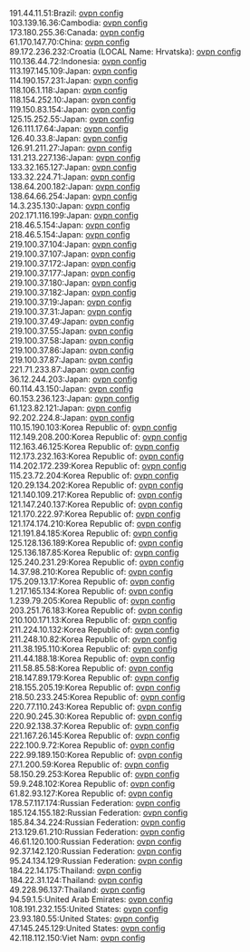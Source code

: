 191.44.11.51:Brazil: [ovpn config](vpn/191_44_11_51.ovpn)  
103.139.16.36:Cambodia: [ovpn config](vpn/103_139_16_36.ovpn)  
173.180.255.36:Canada: [ovpn config](vpn/173_180_255_36.ovpn)  
61.170.147.70:China: [ovpn config](vpn/61_170_147_70.ovpn)  
89.172.236.232:Croatia (LOCAL Name: Hrvatska): [ovpn config](vpn/89_172_236_232.ovpn)  
110.136.44.72:Indonesia: [ovpn config](vpn/110_136_44_72.ovpn)  
113.197.145.109:Japan: [ovpn config](vpn/113_197_145_109.ovpn)  
114.190.157.231:Japan: [ovpn config](vpn/114_190_157_231.ovpn)  
118.106.1.118:Japan: [ovpn config](vpn/118_106_1_118.ovpn)  
118.154.252.10:Japan: [ovpn config](vpn/118_154_252_10.ovpn)  
119.150.83.154:Japan: [ovpn config](vpn/119_150_83_154.ovpn)  
125.15.252.55:Japan: [ovpn config](vpn/125_15_252_55.ovpn)  
126.111.17.64:Japan: [ovpn config](vpn/126_111_17_64.ovpn)  
126.40.33.8:Japan: [ovpn config](vpn/126_40_33_8.ovpn)  
126.91.211.27:Japan: [ovpn config](vpn/126_91_211_27.ovpn)  
131.213.227.136:Japan: [ovpn config](vpn/131_213_227_136.ovpn)  
133.32.165.127:Japan: [ovpn config](vpn/133_32_165_127.ovpn)  
133.32.224.71:Japan: [ovpn config](vpn/133_32_224_71.ovpn)  
138.64.200.182:Japan: [ovpn config](vpn/138_64_200_182.ovpn)  
138.64.66.254:Japan: [ovpn config](vpn/138_64_66_254.ovpn)  
14.3.235.130:Japan: [ovpn config](vpn/14_3_235_130.ovpn)  
202.171.116.199:Japan: [ovpn config](vpn/202_171_116_199.ovpn)  
218.46.5.154:Japan: [ovpn config](vpn/218_46_5_154.ovpn)  
218.46.5.154:Japan: [ovpn config](vpn/218_46_5_154.ovpn)  
219.100.37.104:Japan: [ovpn config](vpn/219_100_37_104.ovpn)  
219.100.37.107:Japan: [ovpn config](vpn/219_100_37_107.ovpn)  
219.100.37.172:Japan: [ovpn config](vpn/219_100_37_172.ovpn)  
219.100.37.177:Japan: [ovpn config](vpn/219_100_37_177.ovpn)  
219.100.37.180:Japan: [ovpn config](vpn/219_100_37_180.ovpn)  
219.100.37.182:Japan: [ovpn config](vpn/219_100_37_182.ovpn)  
219.100.37.19:Japan: [ovpn config](vpn/219_100_37_19.ovpn)  
219.100.37.31:Japan: [ovpn config](vpn/219_100_37_31.ovpn)  
219.100.37.49:Japan: [ovpn config](vpn/219_100_37_49.ovpn)  
219.100.37.55:Japan: [ovpn config](vpn/219_100_37_55.ovpn)  
219.100.37.58:Japan: [ovpn config](vpn/219_100_37_58.ovpn)  
219.100.37.86:Japan: [ovpn config](vpn/219_100_37_86.ovpn)  
219.100.37.87:Japan: [ovpn config](vpn/219_100_37_87.ovpn)  
221.71.233.87:Japan: [ovpn config](vpn/221_71_233_87.ovpn)  
36.12.244.203:Japan: [ovpn config](vpn/36_12_244_203.ovpn)  
60.114.43.150:Japan: [ovpn config](vpn/60_114_43_150.ovpn)  
60.153.236.123:Japan: [ovpn config](vpn/60_153_236_123.ovpn)  
61.123.82.121:Japan: [ovpn config](vpn/61_123_82_121.ovpn)  
92.202.224.8:Japan: [ovpn config](vpn/92_202_224_8.ovpn)  
110.15.190.103:Korea Republic of: [ovpn config](vpn/110_15_190_103.ovpn)  
112.149.208.200:Korea Republic of: [ovpn config](vpn/112_149_208_200.ovpn)  
112.163.46.125:Korea Republic of: [ovpn config](vpn/112_163_46_125.ovpn)  
112.173.232.163:Korea Republic of: [ovpn config](vpn/112_173_232_163.ovpn)  
114.202.172.239:Korea Republic of: [ovpn config](vpn/114_202_172_239.ovpn)  
115.23.72.204:Korea Republic of: [ovpn config](vpn/115_23_72_204.ovpn)  
120.29.134.202:Korea Republic of: [ovpn config](vpn/120_29_134_202.ovpn)  
121.140.109.217:Korea Republic of: [ovpn config](vpn/121_140_109_217.ovpn)  
121.147.240.137:Korea Republic of: [ovpn config](vpn/121_147_240_137.ovpn)  
121.170.222.97:Korea Republic of: [ovpn config](vpn/121_170_222_97.ovpn)  
121.174.174.210:Korea Republic of: [ovpn config](vpn/121_174_174_210.ovpn)  
121.191.84.185:Korea Republic of: [ovpn config](vpn/121_191_84_185.ovpn)  
125.128.136.189:Korea Republic of: [ovpn config](vpn/125_128_136_189.ovpn)  
125.136.187.85:Korea Republic of: [ovpn config](vpn/125_136_187_85.ovpn)  
125.240.231.29:Korea Republic of: [ovpn config](vpn/125_240_231_29.ovpn)  
14.37.98.210:Korea Republic of: [ovpn config](vpn/14_37_98_210.ovpn)  
175.209.13.17:Korea Republic of: [ovpn config](vpn/175_209_13_17.ovpn)  
1.217.165.134:Korea Republic of: [ovpn config](vpn/1_217_165_134.ovpn)  
1.239.79.205:Korea Republic of: [ovpn config](vpn/1_239_79_205.ovpn)  
203.251.76.183:Korea Republic of: [ovpn config](vpn/203_251_76_183.ovpn)  
210.100.171.13:Korea Republic of: [ovpn config](vpn/210_100_171_13.ovpn)  
211.224.10.132:Korea Republic of: [ovpn config](vpn/211_224_10_132.ovpn)  
211.248.10.82:Korea Republic of: [ovpn config](vpn/211_248_10_82.ovpn)  
211.38.195.110:Korea Republic of: [ovpn config](vpn/211_38_195_110.ovpn)  
211.44.188.18:Korea Republic of: [ovpn config](vpn/211_44_188_18.ovpn)  
211.58.85.58:Korea Republic of: [ovpn config](vpn/211_58_85_58.ovpn)  
218.147.89.179:Korea Republic of: [ovpn config](vpn/218_147_89_179.ovpn)  
218.155.205.19:Korea Republic of: [ovpn config](vpn/218_155_205_19.ovpn)  
218.50.233.245:Korea Republic of: [ovpn config](vpn/218_50_233_245.ovpn)  
220.77.110.243:Korea Republic of: [ovpn config](vpn/220_77_110_243.ovpn)  
220.90.245.30:Korea Republic of: [ovpn config](vpn/220_90_245_30.ovpn)  
220.92.138.37:Korea Republic of: [ovpn config](vpn/220_92_138_37.ovpn)  
221.167.26.145:Korea Republic of: [ovpn config](vpn/221_167_26_145.ovpn)  
222.100.9.72:Korea Republic of: [ovpn config](vpn/222_100_9_72.ovpn)  
222.99.189.150:Korea Republic of: [ovpn config](vpn/222_99_189_150.ovpn)  
27.1.200.59:Korea Republic of: [ovpn config](vpn/27_1_200_59.ovpn)  
58.150.29.253:Korea Republic of: [ovpn config](vpn/58_150_29_253.ovpn)  
59.9.248.102:Korea Republic of: [ovpn config](vpn/59_9_248_102.ovpn)  
61.82.93.127:Korea Republic of: [ovpn config](vpn/61_82_93_127.ovpn)  
178.57.117.174:Russian Federation: [ovpn config](vpn/178_57_117_174.ovpn)  
185.124.155.182:Russian Federation: [ovpn config](vpn/185_124_155_182.ovpn)  
185.84.34.224:Russian Federation: [ovpn config](vpn/185_84_34_224.ovpn)  
213.129.61.210:Russian Federation: [ovpn config](vpn/213_129_61_210.ovpn)  
46.61.120.100:Russian Federation: [ovpn config](vpn/46_61_120_100.ovpn)  
92.37.142.120:Russian Federation: [ovpn config](vpn/92_37_142_120.ovpn)  
95.24.134.129:Russian Federation: [ovpn config](vpn/95_24_134_129.ovpn)  
184.22.14.175:Thailand: [ovpn config](vpn/184_22_14_175.ovpn)  
184.22.31.124:Thailand: [ovpn config](vpn/184_22_31_124.ovpn)  
49.228.96.137:Thailand: [ovpn config](vpn/49_228_96_137.ovpn)  
94.59.1.5:United Arab Emirates: [ovpn config](vpn/94_59_1_5.ovpn)  
108.191.232.155:United States: [ovpn config](vpn/108_191_232_155.ovpn)  
23.93.180.55:United States: [ovpn config](vpn/23_93_180_55.ovpn)  
47.145.245.129:United States: [ovpn config](vpn/47_145_245_129.ovpn)  
42.118.112.150:Viet Nam: [ovpn config](vpn/42_118_112_150.ovpn)  
